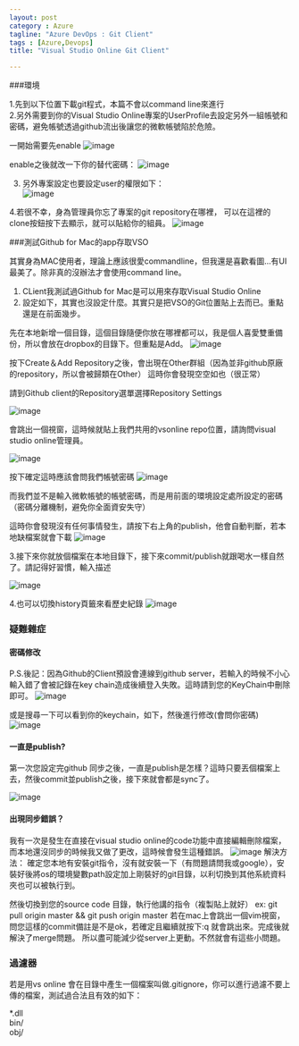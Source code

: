 ```yaml
---
layout: post
category : Azure 
tagline: "Azure DevOps : Git Client"
tags : [Azure,Devops]
title: "Visual Studio Online Git Client"

---
```


###環境

1.先到以下位置下載git程式，本篇不會以command line來進行  
2.另外需要到你的Visual Studio Online專案的UserProfile去設定另外一組帳號和密碼，避免帳號透過github流出後讓您的微軟帳號陷於危險。  

一開始需要先enable
![image](https://farm1.staticflickr.com/523/19800951693_8f78c39445_o.png)

enable之後就改一下你的替代密碼：
![image](https://farm1.staticflickr.com/338/19665371748_df70621339_o.png)

3. 另外專案設定也要設定user的權限如下：  
 ![image](https://farm8.staticflickr.com/7555/15592787673_6a9587187b_o.png)

4.若很不幸，身為管理員你忘了專案的git repository在哪裡，
可以在這裡的clone按鈕按下去顯示，就可以貼給你的組員。
![image](https://farm1.staticflickr.com/342/19665598850_8a20c418dc_o.png)

###測試Github for Mac的app存取VSO

其實身為MAC使用者，理論上應該很愛commandline，但我還是喜歡看圖...有UI最美了。除非真的沒辦法才會使用command line。  

1. CLient我測試過Github for Mac是可以用來存取Visual Studio Online  
2. 設定如下，其實也沒設定什麼。其實只是把VSO的Git位置貼上去而已。重點還是在前面幾步。  

先在本地新增一個目錄，這個目錄隨便你放在哪裡都可以，我是個人喜愛雙重備份，所以會放在dropbox的目錄下。但重點是Add。
![image](https://farm1.staticflickr.com/481/19232014303_6db45acab6_o.png)

按下Create＆Add Repository之後，會出現在Other群組（因為並非github原廠的repository，所以會被歸類在Other）
這時你會發現空空如也（很正常）

請到Github client的Repository選單選擇Repository Settings

![image](https://farm4.staticflickr.com/3775/19665038418_c5265161cf_o.png)

會跳出一個視窗，這時候就貼上我們共用的vsonline repo位置，請詢問visual studio online管理員。

![image](https://farm1.staticflickr.com/273/19845655172_21b65071ba_o.png)

按下確定這時應該會問我們帳號密碼
![image](https://farm1.staticflickr.com/504/19666512759_5d663405ec_o.png)

而我們並不是輸入微軟帳號的帳號密碼，而是用前面的環境設定處所設定的密碼（密碼分離機制，避免你全面資安失守）

這時你會發現沒有任何事情發生，請按下右上角的publish，他會自動判斷，若本地缺檔案就會下載
![image](https://farm1.staticflickr.com/424/19231081604_230cc6af52_o.png)
 
 
 
3.接下來你就放個檔案在本地目錄下，接下來commit/publish就跟喝水一樣自然  了。請記得好習慣，輸入描述

![image](https://farm8.staticflickr.com/7485/16025163078_3c310e56c1_o.png)

4.也可以切換history頁籤來看歷史紀錄
![image](https://farm1.staticflickr.com/375/19853532015_4e82f2ae67_o.png)


### 疑難雜症
#### 密碼修改
P.S.後記：因為Github的Client預設會連線到github server，若輸入的時候不小心輸入錯了會被記錄在key chain造成後續登入失敗。這時請到您的KeyChain中刪除即可。
![image](https://farm8.staticflickr.com/7494/16252609796_bd8bb95191_o.png)

或是搜尋一下可以看到你的keychain，如下，然後進行修改(會問你密碼)
![image](https://farm8.staticflickr.com/7645/16362363494_c5efb2a2b4_o.png)

#### 一直是publish?
第一次您設定完github 同步之後，一直是publish是怎樣？這時只要丟個檔案上去，然後commit並publish之後，接下來就會都是sync了。

![image](https://farm1.staticflickr.com/371/19830718606_639066b1d5_o.png)

#### 出現同步錯誤？
我有一次是發生在直接在visual studio online的code功能中直接編輯刪除檔案，而本地還沒同步的時候我又做了更改，這時候會發生這種錯誤。
![image](https://farm1.staticflickr.com/532/19234340334_de15e9b793_o.png)
解決方法：
確定您本地有安裝git指令，沒有就安裝一下（有問題請問我或google），安裝好後將os的環境變數path設定加上剛裝好的git目錄，以利切換到其他系統資料夾也可以被執行到。

然後切換到您的source code 目錄，執行他講的指令（複製貼上就好）
ex: git pull origin master && git push origin master
若在mac上會跳出一個vim視窗，問您這樣的commit備註是不是ok，若確定且繼續就按下:q
就會跳出來。完成後就解決了merge問題。
所以盡可能減少從server上更動。不然就會有這些小問題。


### 過濾器
若是用vs online 會在目錄中產生一個檔案叫做.gitignore，你可以進行過濾不要上傳的檔案，測試過合法且有效的如下：

*.dll  
bin/  
obj/  
